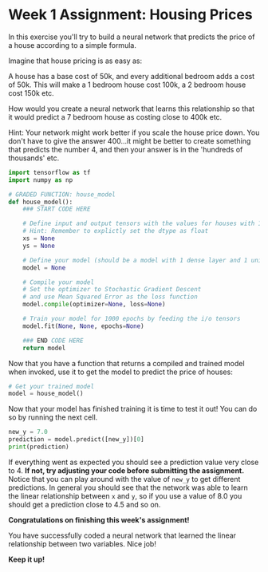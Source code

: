 # Week 1 Assignment: Housing Prices

In this exercise you'll try to build a neural network that predicts the price of a house according to a simple formula.

Imagine that house pricing is as easy as:

A house has a base cost of 50k, and every additional bedroom adds a cost of 50k. This will make a 1 bedroom house cost 100k, a 2 bedroom house cost 150k etc.

How would you create a neural network that learns this relationship so that it would predict a 7 bedroom house as costing close to 400k etc.

Hint: Your network might work better if you scale the house price down. You don't have to give the answer 400...it might be better to create something that predicts the number 4, and then your answer is in the 'hundreds of thousands' etc.


```python
import tensorflow as tf
import numpy as np
```


```python
# GRADED FUNCTION: house_model
def house_model():
    ### START CODE HERE

    # Define input and output tensors with the values for houses with 1 up to 6 bedrooms
    # Hint: Remember to explictly set the dtype as float
    xs = None
    ys = None

    # Define your model (should be a model with 1 dense layer and 1 unit)
    model = None

    # Compile your model
    # Set the optimizer to Stochastic Gradient Descent
    # and use Mean Squared Error as the loss function
    model.compile(optimizer=None, loss=None)

    # Train your model for 1000 epochs by feeding the i/o tensors
    model.fit(None, None, epochs=None)

    ### END CODE HERE
    return model
```

Now that you have a function that returns a compiled and trained model when invoked, use it to get the model to predict the price of houses:


```python
# Get your trained model
model = house_model()
```

Now that your model has finished training it is time to test it out! You can do so by running the next cell.


```python
new_y = 7.0
prediction = model.predict([new_y])[0]
print(prediction)
```

If everything went as expected you should see a prediction value very close to 4. **If not, try adjusting your code before submitting the assignment.** Notice that you can play around with the value of `new_y` to get different predictions. In general you should see that the network was able to learn the linear relationship between `x` and `y`, so if you use a value of 8.0 you should get a prediction close to 4.5 and so on.

**Congratulations on finishing this week's assignment!**

You have successfully coded a neural network that learned the linear relationship between two variables. Nice job!

**Keep it up!**
